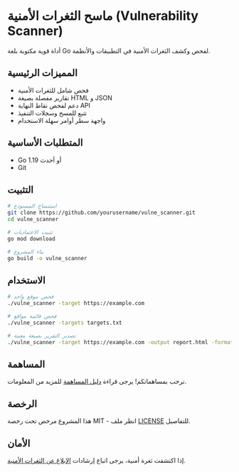 # ماسح الثغرات الأمنية (Vulnerability Scanner)

أداة قوية مكتوبة بلغة Go لفحص وكشف الثغرات الأمنية في التطبيقات والأنظمة.

## المميزات الرئيسية

- فحص شامل للثغرات الأمنية
- تقارير مفصلة بصيغة HTML و JSON
- دعم لفحص نقاط النهاية API
- تتبع للمسح وسجلات التنفيذ
- واجهة سطر أوامر سهلة الاستخدام

## المتطلبات الأساسية

- Go 1.19 أو أحدث
- Git

## التثبيت

```bash
# استنساخ المستودع
git clone https://github.com/yourusername/vulne_scanner.git
cd vulne_scanner

# تثبيت الاعتماديات
go mod download

# بناء المشروع
go build -o vulne_scanner
```

## الاستخدام

```bash
# فحص موقع واحد
./vulne_scanner -target https://example.com

# فحص قائمة مواقع
./vulne_scanner -targets targets.txt

# تصدير التقرير بصيغة معينة
./vulne_scanner -target https://example.com -output report.html -format html
```

## المساهمة

نرحب بمساهماتكم! يرجى قراءة [دليل المساهمة](CONTRIBUTING.md) للمزيد من المعلومات.

## الرخصة

هذا المشروع مرخص تحت رخصة MIT - انظر ملف [LICENSE](LICENSE) للتفاصيل.

## الأمان

إذا اكتشفت ثغرة أمنية، يرجى اتباع إرشادات [الإبلاغ عن الثغرات الأمنية](SECURITY.md).

